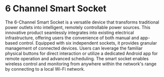 # 6 Channel Smart Socket

The 6-Channel Smart Socket is a versatile device that transforms traditional power outlets into intelligent, remotely controllable power sources. This innovative product seamlessly integrates into existing electrical infrastructure, offering users the convenience of both manual and app-based control. Equipped with six independent sockets, it provides granular management of connected devices. Users can leverage the familiar physical buttons for direct interaction or utilize a dedicated Android app for remote operation and advanced scheduling. The smart socket enables wireless control and monitoring from anywhere within the network's range by connecting to a local Wi-Fi network.
